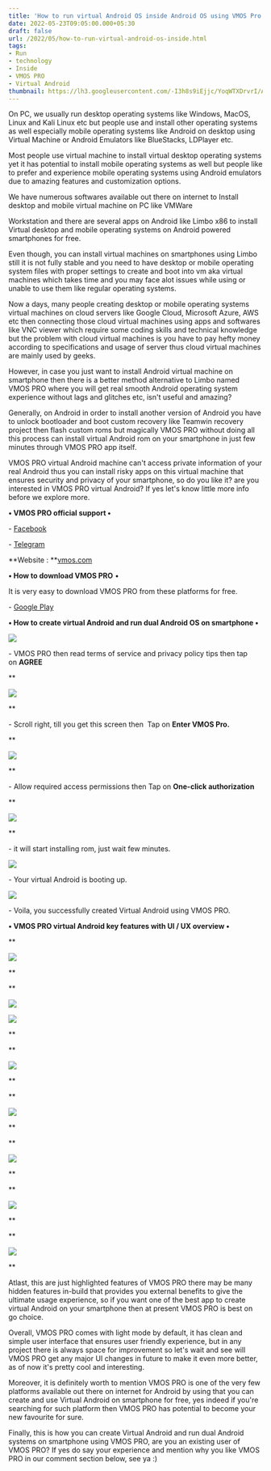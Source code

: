 ```yaml
---
title: 'How to run virtual Android OS inside Android OS using VMOS Pro.'
date: 2022-05-23T09:05:00.000+05:30
draft: false
url: /2022/05/how-to-run-virtual-android-os-inside.html
tags: 
- Run
- technology
- Inside
- VMOS PRO
- Virtual Android
thumbnail: https://lh3.googleusercontent.com/-I3h8s9iEjjc/YoqWTXDrvrI/AAAAAAAALJE/nk304Zu6__4FRdy2aKa_SkZOl8wtKOg4wCNcBGAsYHQ/s1600/1653249610087556-0.png
---
```


  

  

  

On PC, we usually run desktop operating systems like Windows, MacOS, Linux and Kali Linux etc but people use and install other operating systems as well especially mobile operating systems like Android on desktop using Virtual Machine or Android Emulators like BlueStacks, LDPlayer etc.

  

Most people use virtual machine to install virtual desktop operating systems yet it has potential to install mobile operating systems as well but people like to prefer and experience mobile operating systems using Android emulators due to amazing features and customization options.

  

We have numerous softwares available out there on internet to Install desktop and mobile virtual machine on PC like VMWare

Workstation and there are several apps on Android like Limbo x86 to install Virtual desktop and mobile operating systems on Android powered smartphones for free.

  

Even though, you can install virtual machines on smartphones using Limbo still it is not fully stable and you need to have desktop or mobile operating system files with proper settings to create and boot into vm aka virtual machines which takes time and you may face alot issues while using or unable to use them like regular operating systems.

  

Now a days, many people creating desktop or mobile operating systems virtual machines on cloud servers like Google Cloud, Microsoft Azure, AWS etc then connecting those cloud virtual machines using apps and softwares like VNC viewer which require some coding skills and technical knowledge but the problem with cloud virtual machines is you have to pay hefty money according to specifications and usage of server thus cloud virtual machines are mainly used by geeks.

  

However, in case you just want to install Android virtual machine on smartphone then there is a better method alternative to Limbo named VMOS PRO where you will get real smooth Android operating system experience without lags and glitches etc, isn't useful and amazing?

  

Generally, on Android in order to install another version of Android you have to unlock bootloader and boot custom recovery like Teamwin recovery project then flash custom roms but magically VMOS PRO without doing all this process can install virtual Android rom on your smartphone in just few minutes through VMOS PRO app itself.

  

VMOS PRO virtual Android machine can't access private information of your real Android thus you can install risky apps on this virtual machine that ensures security and privacy of your smartphone, so do you like it? are you interested in VMOS PRO virtual Android? If yes let's know little more info before we explore more.

  

**• VMOS PRO official support •**

\- [Facebook](https://www.blogger.com/blog/post/edit/8984889699081605598/1753726057146235556#)

\- [Telegram](https://www.blogger.com/blog/post/edit/8984889699081605598/1753726057146235556#)

**Website : **[vmos.com](https://www.blogger.com/blog/post/edit/8984889699081605598/1753726057146235556#)

  

**• How to download VMOS PRO** •

  

It is very easy to download VMOS PRO from these platforms for free.

  

\- [Google Play](https://www.blogger.com/blog/post/edit/8984889699081605598/1753726057146235556#)

  

**• How to create virtual Android and run dual Android OS on smartphone •**

  

![](https://lh3.googleusercontent.com/-eAg4pE9GMBo/YoqWSeGoBQI/AAAAAAAALJA/QriHNOonSoE-wUA8zvwJxyr077yRopZuACNcBGAsYHQ/s1600/1653249605303110-1.png)

  

\- VMOS PRO then read terms of service and privacy policy tips then tap on **AGREE**

**

![](https://lh3.googleusercontent.com/-BC1X3URdolk/YoqWRM9IuUI/AAAAAAAALI8/-4h4cWafIZo0Yut_d2h3IfcdkUvnwC06ACNcBGAsYHQ/s1600/1653249600278190-2.png)

  
**

\- Scroll right, till you get this screen then  Tap on **Enter VMOS Pro.**

**

![](https://lh3.googleusercontent.com/-Um3E5QsyDjA/YoqWP0u_eyI/AAAAAAAALI4/Ec3dUEqnBMM53M1DpXybRUddvyLeMtXjwCNcBGAsYHQ/s1600/1653249595164753-3.png)

  
**

\- Allow required access permissions then Tap on **One-click authorization**

**

![](https://lh3.googleusercontent.com/-dmWkHdFDYZ8/YoqWOkImT4I/AAAAAAAALI0/YU54GLS0YrUygieq30tsBq9i5T5qJC-xgCNcBGAsYHQ/s1600/1653249590267137-4.png)

  
**

\- it will start installing rom, just wait few minutes.

  

![](https://lh3.googleusercontent.com/-e5qCYw8ulB8/YoqWNYHDv2I/AAAAAAAALIw/JCgW1Mrrp8AKYLfFcIC1WK4_1AUGqr5hACNcBGAsYHQ/s1600/1653249585445330-5.png)

  

\- Your virtual Android is booting up.

  

![](https://lh3.googleusercontent.com/-a74u7uWQ3AA/YoqWMFA9IwI/AAAAAAAALIs/cnJR_CUKgFMHXbWJvA_uSSAecHrCnH5uACNcBGAsYHQ/s1600/1653249580416736-6.png)

  

\- Voila, you successfully created Virtual Android using VMOS PRO.

  

**• VMOS PRO virtual Android key features with UI / UX overview •**

**

![](https://lh3.googleusercontent.com/-OnV7YI3dVi0/YoqWLGF4U9I/AAAAAAAALIo/YiqmjiSqCWkuECscNdetO5Ptjtk_wJOAACNcBGAsYHQ/s1600/1653249575479456-7.png)

  
**

**

![](https://lh3.googleusercontent.com/-S0HOFYXFyuY/YoqWJ_pobQI/AAAAAAAALIk/GRAQ6PrgW-Uh_Sd4VXv3SOAq44Mq_KyowCNcBGAsYHQ/s1600/1653249571229474-8.png)

![](https://lh3.googleusercontent.com/-gvzoexJHGdw/YoqWIrYb-0I/AAAAAAAALIg/WsouhtSTYps9vTDfNd0YYtItwR34LxWvwCNcBGAsYHQ/s1600/1653249566167773-9.png)

  
**

**

![](https://lh3.googleusercontent.com/-rc1O8hByT3Y/YoqWHQkokVI/AAAAAAAALIc/v8LHaMVcqLwbkUw9n8ZeD_78BUucTorXACNcBGAsYHQ/s1600/1653249560624263-10.png)

  
**

**

![](https://lh3.googleusercontent.com/-75Q-3UAsfWs/YoqWGE1WWGI/AAAAAAAALIY/RS3aoSK3oPoHDGK_shxRH9YMa3VMuawqACNcBGAsYHQ/s1600/1653249555014613-11.png)

  
**

**

![](https://lh3.googleusercontent.com/-jx8ibswtVuQ/YoqWEpBkFgI/AAAAAAAALIU/jc6v5-y5K-Q5qx-tcAGrflB1QziF2zlXwCNcBGAsYHQ/s1600/1653249550850846-12.png)

  
**

**

![](https://lh3.googleusercontent.com/-nGQfs296ySI/YoqWDgbcgII/AAAAAAAALIQ/YUrNElC_rkk5f3EMmeNGD0UKE05TI6qLwCNcBGAsYHQ/s1600/1653249547338366-13.png)

  
**

**

![](https://lh3.googleusercontent.com/-Dj_4EjVitcE/YoqWCjKWkSI/AAAAAAAALIM/L_FfbDu68K4Kj2gQWqmBJwDnRr0cp-MQwCNcBGAsYHQ/s1600/1653249541184687-14.png)

  
**

Atlast, this are just highlighted features of VMOS PRO there may be many hidden features in-build that provides you external benefits to give the ultimate usage experience, so if you want one of the best app to create virtual Android on your smartphone then at present VMOS PRO is best on go choice.

  

Overall, VMOS PRO comes with light mode by default, it has clean and simple user interface that ensures user friendly experience, but in any project there is always space for improvement so let's wait and see will VMOS PRO get any major UI changes in future to make it even more better, as of now it's pretty cool and interesting.

  

Moreover, it is definitely worth to mention VMOS PRO is one of the very few platforms available out there on internet for Android by using that you can create and use Virtual Android on smartphone for free, yes indeed if you're searching for such platform then VMOS PRO has potential to become your new favourite for sure.

  

Finally, this is how you can create Virtual Android and run dual Android systems on smartphone using VMOS PRO, are you an existing user of VMOS PRO? If yes do say your experience and mention why you like VMOS PRO in our comment section below, see ya :)